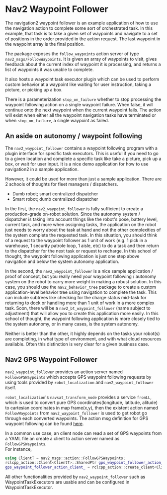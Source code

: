 # Nav2 Waypoint Follower

The navigation2 waypoint follower is an example application of how to use the navigation action to complete some sort of orchestrated task. In this example, that task is to take a given set of waypoints and navigate to a set of positions in the order provided in the action request. The last waypoint in the waypoint array is the final position.

The package exposes the `follow_waypoints` action server of type `nav2_msgs/FollowWaypoints`.
 It is given an array of waypoints to visit, gives feedback about the current index of waypoint it is processing, and returns a list of waypoints it was unable to complete.

It also hosts a waypoint task executor plugin which can be used to perform custom behavior at a waypoint like waiting for user instruction, taking a picture, or picking up a box.

There is a parameterization `stop_on_failure` whether to stop processing the waypoint following action on a single waypoint failure. When false, it will continue onto the next waypoint when the current waypoint fails. The action will exist when either all the waypoint navigation tasks have terminated or when `stop_on_failure`, a single waypoint as failed.

## An aside on autonomy / waypoint following

The ``nav2_waypoint_follower`` contains a waypoint following program with a plugin interface for specific task executors.
This is useful if you need to go to a given location and complete a specific task like take a picture, pick up a box, or wait for user input.
It is a nice demo application for how to use navigation2 in a sample application.

However, it could be used for more than just a sample application.
There are 2 schools of thoughts for fleet managers / dispatchers.
- Dumb robot; smart centralized dispatcher
- Smart robot; dumb centralized dispatcher

In the first, the ``nav2_waypoint_follower`` is fully sufficient to create a production-grade on-robot solution. Since the autonomy system / dispatcher is taking into account things like the robot's pose, battery level, current task, and more when assigning tasks, the application on the robot just needs to worry about the task at hand and not the other complexities of the system complete the requested task. In this situation, you should think of a request to the waypoint follower as 1 unit of work (e.g. 1 pick in a warehouse, 1 security patrole loop, 1 aisle, etc) to do a task and then return to the dispatcher for the next task or request to recharge. In this school of thought, the waypoint following application is just one step above navigation and below the system autonomy application.

In the second, the ``nav2_waypoint_follower`` is a nice sample application / proof of concept, but you really need your waypoint following / autonomy system on the robot to carry more weight in making a robust solution. In this case, you should use the ``nav2_behavior_tree`` package to create a custom application-level behavior tree using navigation to complete the task. This can include subtrees like checking for the charge status mid-task for returning to dock or handling more than 1 unit of work in a more complex task. Soon, there will be a ``nav2_bt_waypoint_follower`` (name subject to adjustment) that will allow you to create this application more easily. In this school of thought, the waypoint following application is more closely tied to the system autonomy, or in many cases, is the system autonomy.

Neither is better than the other, it highly depends on the tasks your robot(s) are completing, in what type of environment, and with what cloud resources available. Often this distinction is very clear for a given business case.

## Nav2 GPS Waypoint Follower

`nav2_waypoint_follower` provides an action server named `FollowGPSWaypoints` which accepts GPS waypoint following requests by using tools provided by `robot_localization` and `nav2_waypoint_follower` itself.

`robot_localization`'s `navsat_transform_node` provides a service `fromLL`, which is used to convert pure GPS coordinates(longitude, latitude, alitude)
to cartesian coordinates in map frame(x,y), then the existent action named `FollowWaypoints` from `nav2_waypoint_follower` is used to get robot go through each converted waypoints. 
The action msg definition for GPS waypoint following can be found [here](https://github.com/ros-planning/navigation2/blob/main/nav2_msgs/action/FollowGPSWaypoints.action).

In a common use case, an client node can read a set of GPS waypoints from a YAML file an create a client to action server named as `FollowGPSWaypoints`.  
For instance,

```cpp
using ClientT = nav2_msgs::action::FollowGPSWaypoints;
rclcpp_action::Client<ClientT>::SharedPtr gps_waypoint_follower_action_client_;
gps_waypoint_follower_action_client_ = rclcpp_action::create_client<ClientT>(this, "FollowGPSWaypoints");
```

All other functionalities provided by `nav2_waypoint_follower` such as WaypointTaskExecutors are usable and can be configured in WaypointTaskExecutor.  